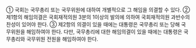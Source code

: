 ① 국회는 국무총리 또는 국무위원에 대하여 개별적으로 그 해임을 의결할 수 있다.
② 제1항의 해임의결은 국회재적의원 3분의 1이상의 발의에 의하여 국회재적의원 과반수의 찬성이 있어야 한다.
③ 제2항의 의결이 있을 때에는 대통령은 국무총리 또는 당해 국무위원을 해임하여야 한다. 다만, 국무총리에 대한 해임의결이 있을 때에는 대통령은 국무총리와 국무위원 전원을 해임하여야 한다.
